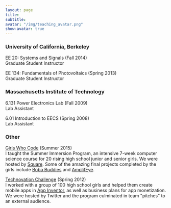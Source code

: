 ```yaml
---
layout: page
title: 
subtitle: 
avatar: "/img/teaching_avatar.png"
show-avatar: true
---
```

### University of California, Berkeley

EE 20: Systems and Signals (Fall 2014)  
Graduate Student Instructor

EE 134: Fundamentals of Photovoltaics (Spring 2013)  
Graduate Student Instructor


### Massachusetts Institute of Technology

6.131 Power Electronics Lab (Fall 2009)  
Lab Assistant

6.01 Introduction to EECS (Spring 2008)  
Lab Assistant

### Other

[Girls Who Code](http://girlswhocode.com/summer-immersion-programs/) (Summer 2015)  
I taught the Summer Immersion Program, an intensive 7-week computer science course for 20 rising high school junior and senior girls.
We were hosted by [Square](https://squareup.com/). Some of the amazing final projects completed by the girls include [Boba Buddies](http://bobabuddies.github.io) and [AmplifEye](http://theamplifeyers.github.io/). 

[Technovation Challenge](http://www.technovationchallenge.org/) (Spring 2012)  
I worked with a group of 100 high school girls and helped them create mobile apps in [App Inventor](http://appinventor.mit.edu/), as well as business plans for app monetization.
We were hosted by Twitter and the program culminated in team "pitches" to an external audience.


            
           
	